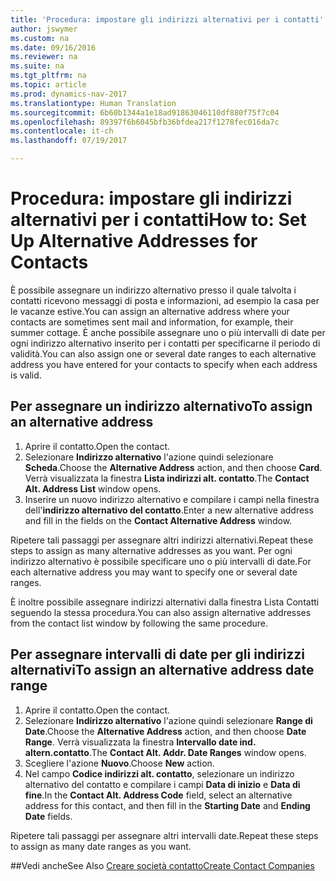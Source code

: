 ```yaml
---
title: 'Procedura: impostare gli indirizzi alternativi per i contatti'
author: jswymer
ms.custom: na
ms.date: 09/16/2016
ms.reviewer: na
ms.suite: na
ms.tgt_pltfrm: na
ms.topic: article
ms.prod: dynamics-nav-2017
ms.translationtype: Human Translation
ms.sourcegitcommit: 6b60b1344a1e18ad91863046110df880f75f7c04
ms.openlocfilehash: 89397f6b6045bfb36bfdea217f1278fec016da7c
ms.contentlocale: it-ch
ms.lasthandoff: 07/19/2017

---
```

# <a name="how-to-set-up-alternative-addresses-for-contacts"></a><span data-ttu-id="b963a-102">Procedura: impostare gli indirizzi alternativi per i contatti</span><span class="sxs-lookup"><span data-stu-id="b963a-102">How to: Set Up Alternative Addresses for Contacts</span></span>
<span data-ttu-id="b963a-103">È possibile assegnare un indirizzo alternativo presso il quale talvolta i contatti ricevono messaggi di posta e informazioni, ad esempio la casa per le vacanze estive.</span><span class="sxs-lookup"><span data-stu-id="b963a-103">You can assign an alternative address where your contacts are sometimes sent mail and information, for example, their summer cottage.</span></span> <span data-ttu-id="b963a-104">È anche possibile assegnare uno o più intervalli di date per ogni indirizzo alternativo inserito per i contatti per specificarne il periodo di validità.</span><span class="sxs-lookup"><span data-stu-id="b963a-104">You can also assign one or several date ranges to each alternative address you have entered for your contacts to specify when each address is valid.</span></span>

## <a name="to-assign-an-alternative-address"></a><span data-ttu-id="b963a-105">Per assegnare un indirizzo alternativo</span><span class="sxs-lookup"><span data-stu-id="b963a-105">To assign an alternative address</span></span>
1. <span data-ttu-id="b963a-106">Aprire il contatto.</span><span class="sxs-lookup"><span data-stu-id="b963a-106">Open the contact.</span></span>
2. <span data-ttu-id="b963a-107">Selezionare **Indirizzo alternativo** l'azione quindi selezionare **Scheda**.</span><span class="sxs-lookup"><span data-stu-id="b963a-107">Choose the **Alternative Address** action, and then choose **Card**.</span></span> <span data-ttu-id="b963a-108">Verrà visualizzata la finestra **Lista indirizzi alt. contatto**.</span><span class="sxs-lookup"><span data-stu-id="b963a-108">The **Contact Alt. Address List** window opens.</span></span>
3. <span data-ttu-id="b963a-109">Inserire un nuovo indirizzo alternativo e compilare i campi nella finestra dell'**indirizzo alternativo del contatto**.</span><span class="sxs-lookup"><span data-stu-id="b963a-109">Enter a new alternative address and fill in the fields on the **Contact Alternative Address** window.</span></span>

<span data-ttu-id="b963a-110">Ripetere tali passaggi per assegnare altri indirizzi alternativi.</span><span class="sxs-lookup"><span data-stu-id="b963a-110">Repeat these steps to assign as many alternative addresses as you want.</span></span> <span data-ttu-id="b963a-111">Per ogni indirizzo alternativo è possibile specificare uno o più intervalli di date.</span><span class="sxs-lookup"><span data-stu-id="b963a-111">For each alternative address you may want to specify one or several date ranges.</span></span>

<span data-ttu-id="b963a-112">È inoltre possibile assegnare indirizzi alternativi dalla finestra Lista Contatti seguendo la stessa procedura.</span><span class="sxs-lookup"><span data-stu-id="b963a-112">You can also assign alternative addresses from the contact list window by following the same procedure.</span></span>

## <a name="to-assign-an-alternative-address-date-range"></a><span data-ttu-id="b963a-113">Per assegnare intervalli di date per gli indirizzi alternativi</span><span class="sxs-lookup"><span data-stu-id="b963a-113">To assign an alternative address date range</span></span>
1. <span data-ttu-id="b963a-114">Aprire il contatto.</span><span class="sxs-lookup"><span data-stu-id="b963a-114">Open the contact.</span></span>
2. <span data-ttu-id="b963a-115">Selezionare **Indirizzo alternativo** l'azione quindi selezionare **Range di Date**.</span><span class="sxs-lookup"><span data-stu-id="b963a-115">Choose the **Alternative Address** action, and then choose **Date Range**.</span></span> <span data-ttu-id="b963a-116">Verrà visualizzata la finestra **Intervallo date ind. altern.contatto**.</span><span class="sxs-lookup"><span data-stu-id="b963a-116">The **Contact Alt. Addr. Date Ranges** window opens.</span></span>
3. <span data-ttu-id="b963a-117">Scegliere l'azione **Nuovo**.</span><span class="sxs-lookup"><span data-stu-id="b963a-117">Choose **New** action.</span></span>
4. <span data-ttu-id="b963a-118">Nel campo **Codice indirizzi alt. contatto**, selezionare un indirizzo alternativo del contatto e compilare i campi **Data di inizio** e **Data di fine**.</span><span class="sxs-lookup"><span data-stu-id="b963a-118">In the **Contact Alt. Address Code** field, select an alternative address for this contact, and then fill in the **Starting Date** and **Ending Date** fields.</span></span>

<span data-ttu-id="b963a-119">Ripetere tali passaggi per assegnare altri intervalli date.</span><span class="sxs-lookup"><span data-stu-id="b963a-119">Repeat these steps to assign as many date ranges as you want.</span></span>

##<a name="see-also"></a><span data-ttu-id="b963a-120">Vedi anche</span><span class="sxs-lookup"><span data-stu-id="b963a-120">See Also</span></span>
[<span data-ttu-id="b963a-121">Creare società contatto</span><span class="sxs-lookup"><span data-stu-id="b963a-121">Create Contact Companies</span></span>](marketing-create-contact-companies.md)

